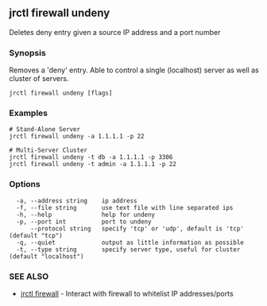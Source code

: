 ## jrctl firewall undeny

Deletes deny entry given a source IP address and a port number

### Synopsis

Removes a 'deny' entry. Able to control a single (localhost) server as well as
cluster of servers.

```
jrctl firewall undeny [flags]
```

### Examples

```
# Stand-Alone Server
jrctl firewall undeny -a 1.1.1.1 -p 22

# Multi-Server Cluster
jrctl firewall undeny -t db -a 1.1.1.1 -p 3306
jrctl firewall undeny -t admin -a 1.1.1.1 -p 22
```

### Options

```
  -a, --address string    ip address
  -f, --file string       use text file with line separated ips
  -h, --help              help for undeny
  -p, --port int          port to undeny
      --protocol string   specify 'tcp' or 'udp', default is 'tcp' (default "tcp")
  -q, --quiet             output as little information as possible
  -t, --type string       specify server type, useful for cluster (default "localhost")
```

### SEE ALSO

* [jrctl firewall](jrctl_firewall.md)	 - Interact with firewall to whitelist IP addresses/ports

